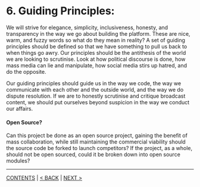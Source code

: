 # 6. Guiding Principles:
We will strive for elegance, simplicity, inclusiveness, honesty, and transparency in the way we go about building the platform. These are nice, warm, and fuzzy words so what do they mean in reality? A set of guiding principles should be defined so that we have something to pull us back to when things go awry. Our principles should be the antithesis of the world we are looking to scrutinise. Look at how political discourse is done, how mass media can lie and manipulate, how social media stirs up hatred, and do the opposite.

Our guiding principles should guide us in the way we code, the way we communicate with each other and the outside world, and the way we do dispute resolution. If we are to honestly scrutinise and critique broadcast content, we should put ourselves beyond suspicion in the way we conduct our affairs.


#### Open Source? 
Can this project be done as an open source project, gaining the benefit of mass collaboration, while still maintaining the commercial viability should the source code be forked to launch competitors? If the project, as a whole, should not be open sourced, could it be broken down into open source modules?

----------
[CONTENTS](README.md) | [< BACK](technology-and-development.md) | [NEXT >](team.md)
